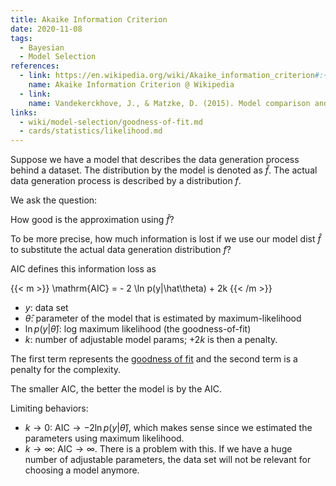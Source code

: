 ```yaml
---
title: Akaike Information Criterion
date: 2020-11-08
tags:
  - Bayesian
  - Model Selection
references:
  - link: https://en.wikipedia.org/wiki/Akaike_information_criterion#:~:text=The%20Akaike%20information%20criterion%20(AIC,response%20to%20a%20training%20sample.
    name: Akaike Information Criterion @ Wikipedia
  - link:
    name: Vandekerckhove, J., & Matzke, D. (2015). Model comparison and the principle of parsimony. Oxford Library of Psychology.
links:
  - wiki/model-selection/goodness-of-fit.md
  - cards/statistics/likelihood.md
---
```


Suppose we have a model that describes the data generation process behind a dataset. The distribution by the model is denoted as $\hat f$. The actual data generation process is described by a distribution $f$.

We ask the question:

How good is the approximation using $\hat f$?

To be more precise, how much information is lost if we use our model dist $\hat f$ to substitute the actual data generation distribution $f$?

AIC defines this information loss as

{{< m >}}
\mathrm{AIC} = - 2 \ln p(y|\hat\theta) + 2k
{{< /m >}}


- $y$: data set
- $\hat\theta$: parameter of the model that is estimated by maximum-likelihood
- $\ln p(y|\hat\theta)$: log maximum likelihood (the goodness-of-fit)
- $k$: number of adjustable model params; $+2k$ is then a penalty.

The first term represents the [goodness of fit](/wiki/model-selection/goodness-of-fit) and the second term is a penalty for the complexity.

The smaller AIC, the better the model is by the AIC.

Limiting behaviors:
- $k\to0$: $\mathrm{AIC}\to- 2 \ln p(y|\hat\theta)$, which makes sense since we estimated the parameters using maximum likelihood.
- $k\to\infty$: $\mathrm{AIC}\to\infty$. There is a problem with this. If we have a huge number of adjustable parameters, the data set will not be relevant for choosing a model anymore.

